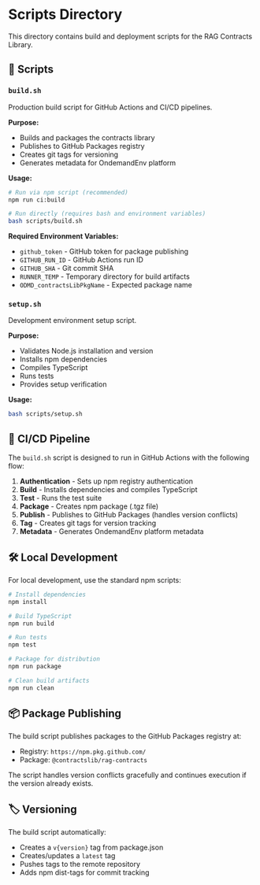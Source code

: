 # Scripts Directory

This directory contains build and deployment scripts for the RAG Contracts Library.

## 📁 Scripts

### `build.sh`
Production build script for GitHub Actions and CI/CD pipelines.

**Purpose:**
- Builds and packages the contracts library
- Publishes to GitHub Packages registry
- Creates git tags for versioning
- Generates metadata for OndemandEnv platform

**Usage:**
```bash
# Run via npm script (recommended)
npm run ci:build

# Run directly (requires bash and environment variables)
bash scripts/build.sh
```

**Required Environment Variables:**
- `github_token` - GitHub token for package publishing
- `GITHUB_RUN_ID` - GitHub Actions run ID
- `GITHUB_SHA` - Git commit SHA
- `RUNNER_TEMP` - Temporary directory for build artifacts
- `ODMD_contractsLibPkgName` - Expected package name

### `setup.sh`
Development environment setup script.

**Purpose:**
- Validates Node.js installation and version
- Installs npm dependencies
- Compiles TypeScript
- Runs tests
- Provides setup verification

**Usage:**
```bash
bash scripts/setup.sh
```

## 🔄 CI/CD Pipeline

The `build.sh` script is designed to run in GitHub Actions with the following flow:

1. **Authentication** - Sets up npm registry authentication
2. **Build** - Installs dependencies and compiles TypeScript
3. **Test** - Runs the test suite
4. **Package** - Creates npm package (.tgz file)
5. **Publish** - Publishes to GitHub Packages (handles version conflicts)
6. **Tag** - Creates git tags for version tracking
7. **Metadata** - Generates OndemandEnv platform metadata

## 🛠️ Local Development

For local development, use the standard npm scripts:

```bash
# Install dependencies
npm install

# Build TypeScript
npm run build

# Run tests
npm test

# Package for distribution
npm run package

# Clean build artifacts
npm run clean
```

## 📦 Package Publishing

The build script publishes packages to the GitHub Packages registry at:
- Registry: `https://npm.pkg.github.com/`
- Package: `@contractslib/rag-contracts`

The script handles version conflicts gracefully and continues execution if the version already exists.

## 🏷️ Versioning

The build script automatically:
- Creates a `v{version}` tag from package.json
- Creates/updates a `latest` tag
- Pushes tags to the remote repository
- Adds npm dist-tags for commit tracking 
